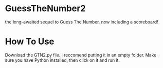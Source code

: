 # GuessTheNumber2
the long-awaited sequel to Guess The Number. now including a scoreboard!

# How To Use
Download the GTN2.py file. I reccomend putting it in an empty folder. Make sure you have Python installed, then click on it and run it.

